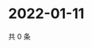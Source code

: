 # 2022-01-11

共 0 条

<!-- BEGIN WEIBO -->
<!-- 最后更新时间 Tue Jan 11 2022 13:10:15 GMT+0800 (China Standard Time) -->

<!-- END WEIBO -->
